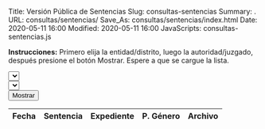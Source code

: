 Title: Versión Pública de Sentencias
Slug: consultas-sentencias
Summary: .
URL: consultas/sentencias/
Save_As: consultas/sentencias/index.html
Date: 2020-05-11 16:00
Modified: 2020-05-11 16:00
JavaScripts: consultas-sentencias.js


**Instrucciones:** Primero elija la entidad/distrito, luego la autoridad/juzgado, después presione el botón Mostrar. Espere a que se cargue la lista.

<div id="elegirListaDeSentencias" class="form-row mb-3">
<div class="col"><select id="distritoSelect"></select></div>
<div class="col"><select id="autoridadSelect"></select></div>
<div class="col"><button id="mostrarButton" type="button" class="btn btn-primary">Mostrar</button></div>
</div>

<table id="listaDeSentencias" class="table" style="width:100%">
<thead>
<th>Fecha</th>
<th>Sentencia</th>
<th>Expediente</th>
<th>P. Género</th>
<th>Archivo</th>
</thead>
</table>
